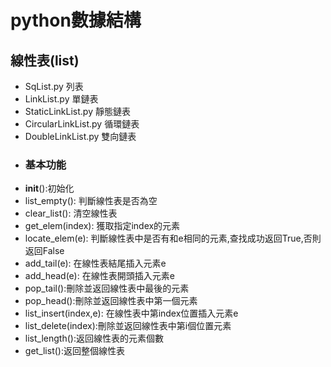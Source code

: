 # python數據結構
## 線性表(list)
* SqList.py 列表
* LinkList.py 單鏈表
* StaticLinkList.py 靜態鏈表
* CircularLinkList.py 循環鏈表
* DoubleLinkList.py 雙向鏈表
* ### 基本功能
* __init__():初始化
* list_empty(): 判斷線性表是否為空
* clear_list(): 清空線性表
* get_elem(index): 獲取指定index的元素
* locate_elem(e): 判斷線性表中是否有和e相同的元素,查找成功返回True,否則返回False
* add_tail(e): 在線性表結尾插入元素e
* add_head(e): 在線性表開頭插入元素e
* pop_tail():刪除並返回線性表中最後的元素
* pop_head():刪除並返回線性表中第一個元素
* list_insert(index,e): 在線性表中第index位置插入元素e
* list_delete(index):刪除並返回線性表中第i個位置元素
* list_length():返回線性表的元素個數
* get_list():返回整個線性表